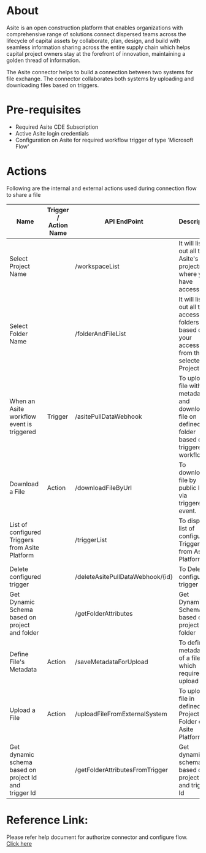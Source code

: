 # About

Asite is an open construction platform that enables organizations with comprehensive range of solutions connect dispersed teams across the lifecycle of capital assets by collaborate, plan, design, and build with seamless information sharing across the entire supply chain which helps capital project owners stay at the forefront of innovation, maintaining a golden thread of information.

The Asite connector helps to build a connection between two systems for file exchange. The connector collaborates both systems by uploading and downloading files based on triggers.

# Pre-requisites

- Required Asite CDE Subscription
- Active Asite login credentials
- Configuration on Asite for required workflow trigger of type &#39;Microsoft Flow&#39;

# Actions

Following are the internal and external actions used during connection flow to share a file

| **Name** | **Trigger / Action Name** | **API EndPoint** | **Description** | **Visibility** |
| -------- | ------------------------- | ---------------- | --------------- | -------------- |
| Select Project Name || /workspaceList | It will list out all the Asite&#39;s projects where you have access. | Internal |
| Select Folder Name || /folderAndFileList | It will list out all the accessible folders based on your access from the selected Project. | Internal |
| When an Asite workflow event is triggered | Trigger | /asitePullDataWebhook | To upload file with metadata and download file on defined folder based on triggered workflow. | Important |
| Download a File | Action | /downloadFileByUrl | To download a file by public link via triggered event. | Important |
| List of configured Triggers from Asite Platform | | /triggerList | To display list of configured Triggers from Asite Platform | Internal |
| Delete configured trigger || /deleteAsitePullDataWebhook/{id} | To Delete configured trigger | Internal |
| Get Dynamic Schema based on project and folder | | /getFolderAttributes | Get Dynamic Schema based on project and folder | Internal |
| Define File&#39;s Metadata | Action | /saveMetadataForUpload | To define metadata of a file which required to upload file | Important |
| Upload a File | Action | /uploadFileFromExternalSystem | To upload a file in defined Project and Folder on Asite Platform. | Important |
| Get dynamic schema based on project Id and trigger Id || /getFolderAttributesFromTrigger | Get dynamic schema based on project Id and trigger Id | Internal |

# Reference Link:

Please refer help document for authorize connector and configure flow. [Click here](https://adoddleqa2ak.asite.com/adoddle%20online%20help/Asite_Integration_via_Microsoft_Power_Automate.htm)